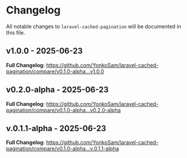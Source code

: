 # Changelog

All notable changes to `laravel-cached-pagination` will be documented in this file.

## v1.0.0 - 2025-06-23

**Full Changelog**: https://github.com/YonkoSam/laravel-cached-pagination/compare/v0.1.0-alpha...v1.0.0

## v0.2.0-alpha - 2025-06-23

**Full Changelog**: https://github.com/YonkoSam/laravel-cached-pagination/compare/v0.1.0-alpha...v0.2.0-alpha

## v.0.1.1-alpha - 2025-06-23

**Full Changelog**: https://github.com/YonkoSam/laravel-cached-pagination/compare/v0.1.0-alpha...v.0.1.1-alpha
